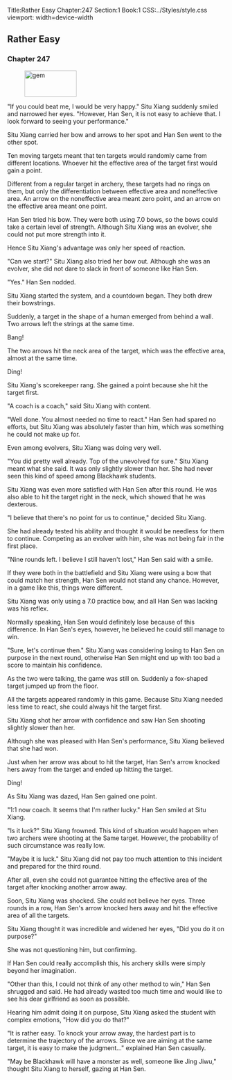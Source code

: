 Title:Rather Easy 
Chapter:247 
Section:1 
Book:1 
CSS:../Styles/style.css 
viewport: width=device-width
  
## Rather Easy
### Chapter 247 
<figure>
	<img src="../Images/gem.gif" alt="gem" id="gem" width="120" height="60" />
</figure>
  

  
  "If you could beat me, I would be very happy." Situ Xiang suddenly smiled and narrowed her eyes. "However, Han Sen, it is not easy to achieve that. I look forward to seeing your performance."

Situ Xiang carried her bow and arrows to her spot and Han Sen went to the other spot.

Ten moving targets meant that ten targets would randomly came from different locations. Whoever hit the effective area of the target first would gain a point.

Different from a regular target in archery, these targets had no rings on them, but only the differentiation between effective area and noneffective area. An arrow on the noneffective area meant zero point, and an arrow on the effective area meant one point.

Han Sen tried his bow. They were both using 7.0 bows, so the bows could take a certain level of strength. Although Situ Xiang was an evolver, she could not put more strength into it.

Hence Situ Xiang's advantage was only her speed of reaction.

"Can we start?" Situ Xiang also tried her bow out. Although she was an evolver, she did not dare to slack in front of someone like Han Sen.

"Yes." Han Sen nodded.

Situ Xiang started the system, and a countdown began. They both drew their bowstrings.

Suddenly, a target in the shape of a human emerged from behind a wall. Two arrows left the strings at the same time.

Bang!

The two arrows hit the neck area of the target, which was the effective area, almost at the same time.

Ding!

Situ Xiang's scorekeeper rang. She gained a point because she hit the target first.

"A coach is a coach," said Situ Xiang with content.

"Well done. You almost needed no time to react." Han Sen had spared no efforts, but Situ Xiang was absolutely faster than him, which was something he could not make up for.

Even among evolvers, Situ Xiang was doing very well.

"You did pretty well already. Top of the unevolved for sure." Situ Xiang meant what she said. It was only slightly slower than her. She had never seen this kind of speed among Blackhawk students.

Situ Xiang was even more satisfied with Han Sen after this round. He was also able to hit the target right in the neck, which showed that he was dexterous.

"I believe that there's no point for us to continue," decided Situ Xiang.

She had already tested his ability and thought it would be needless for them to continue. Competing as an evolver with him, she was not being fair in the first place.

"Nine rounds left. I believe I still haven't lost," Han Sen said with a smile.

If they were both in the battlefield and Situ Xiang were using a bow that could match her strength, Han Sen would not stand any chance. However, in a game like this, things were different.

Situ Xiang was only using a 7.0 practice bow, and all Han Sen was lacking was his reflex.

Normally speaking, Han Sen would definitely lose because of this difference. In Han Sen's eyes, however, he believed he could still manage to win.

"Sure, let's continue then." Situ Xiang was considering losing to Han Sen on purpose in the next round, otherwise Han Sen might end up with too bad a score to maintain his confidence.

As the two were talking, the game was still on. Suddenly a fox-shaped target jumped up from the floor.

All the targets appeared randomly in this game. Because Situ Xiang needed less time to react, she could always hit the target first.

Situ Xiang shot her arrow with confidence and saw Han Sen shooting slightly slower than her.

Although she was pleased with Han Sen's performance, Situ Xiang believed that she had won.

Just when her arrow was about to hit the target, Han Sen's arrow knocked hers away from the target and ended up hitting the target.

Ding!

As Situ Xiang was dazed, Han Sen gained one point.

"1:1 now coach. It seems that I'm rather lucky." Han Sen smiled at Situ Xiang.

"Is it luck?" Situ Xiang frowned. This kind of situation would happen when two archers were shooting at the Same target. However, the probability of such circumstance was really low.

"Maybe it is luck." Situ Xiang did not pay too much attention to this incident and prepared for the third round.

After all, even she could not guarantee hitting the effective area of the target after knocking another arrow away.

Soon, Situ Xiang was shocked. She could not believe her eyes. Three rounds in a row, Han Sen's arrow knocked hers away and hit the effective area of all the targets.

Situ Xiang thought it was incredible and widened her eyes, "Did you do it on purpose?"

She was not questioning him, but confirming.

If Han Sen could really accomplish this, his archery skills were simply beyond her imagination.

"Other than this, I could not think of any other method to win," Han Sen shrugged and said. He had already wasted too much time and would like to see his dear girlfriend as soon as possible.

Hearing him admit doing it on purpose, Situ Xiang asked the student with complex emotions, "How did you do that?"

"It is rather easy. To knock your arrow away, the hardest part is to determine the trajectory of the arrows. Since we are aiming at the same target, it is easy to make the judgment…" explained Han Sen casually.

"May be Blackhawk will have a monster as well, someone like Jing Jiwu," thought Situ Xiang to herself, gazing at Han Sen.
